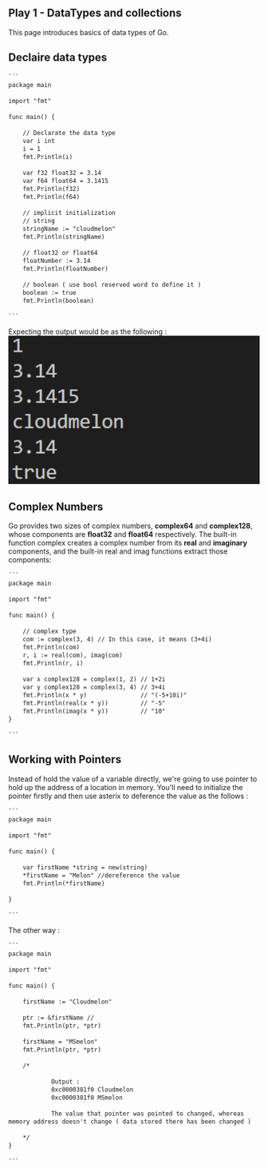 ## Play 1 - DataTypes and collections 

This page introduces basics of data types of Go. 


## Declaire data types

    ```
    package main

    import "fmt"

    func main() {

        // Declarate the data type
        var i int
        i = 1
        fmt.Println(i)

        var f32 float32 = 3.14
        var f64 float64 = 3.1415
        fmt.Println(f32)
        fmt.Println(f64)

        // implicit initialization
        // string
        stringName := "cloudmelon"
        fmt.Println(stringName)

        // float32 or float64
        floatNumber := 3.14
        fmt.Println(floatNumber)

        // boolean ( use bool reserved word to define it )
        boolean := true
        fmt.Println(boolean)

    ```

Expecting the output would be as the following : 
<img src="Screenshots/data type.PNG" alt="data type" width="600px"/>


## Complex Numbers

Go provides two sizes of complex numbers, **complex64** and **complex128**, whose components are **float32** and **float64** respectively. The built-in function complex creates a complex number from its **real** and **imaginary** components, and the built-in real and imag functions extract those components:



    ```
    package main

    import "fmt"

    func main() {

      	// complex type
        com := complex(3, 4) // In this case, it means (3+4i)
        fmt.Println(com)
        r, i := real(com), imag(com)
        fmt.Println(r, i)

        var x complex128 = complex(1, 2) // 1+2i
        var y complex128 = complex(3, 4) // 3+4i
        fmt.Println(x * y)               // "(-5+10i)"
        fmt.Println(real(x * y))         // "-5"
        fmt.Println(imag(x * y))         // "10"
    }

    ```

## Working with Pointers

Instead of hold the value of a variable directly, we're going to use pointer to hold up the address of a location in memory. You'll need to initialize the pointer firstly and then use asterix to deference the value as the follows : 

    ```
    package main

    import "fmt"

    func main() {

        var firstName *string = new(string)
        *firstName = "Melon" //dereference the value
        fmt.Println(*firstName)

    }

    ```

The other way : 

    ```
    package main

    import "fmt"

    func main() {

        firstName := "Cloudmelon"

        ptr := &firstName //
        fmt.Println(ptr, *ptr)

        firstName = "MSmelon"
        fmt.Println(ptr, *ptr)

        /*

                Output :
                0xc0000381f0 Cloudmelon
                0xc0000381f0 MSmelon

                The value that pointer was pointed to changed, whereas memory address doesn't change ( data stored there has been changed )

        */
    }

    ```

    
